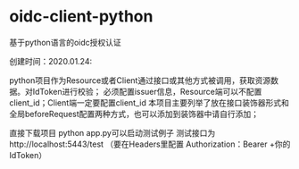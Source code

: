 # oidc-client-python

基于python语言的oidc授权认证

创建时间：2020.01.24:

python项目作为Resource或者Client通过接口或其他方式被调用，获取资源数据。对IdToken进行校验；
必须配置issuer信息，Resource端可以不配置client_id；Client端一定要配置client_id
本项目主要列举了放在接口装饰器形式和全局beforeRequest配置两种方式，也可以添加到装饰器中请自行添加；

直接下载项目 python app.py可以启动测试例子
测试接口为 http://localhost:5443/test  （要在Headers里配置  Authorization：Bearer +你的IdToken）


